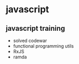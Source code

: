 # javascript

## javascript training

- solved codewar
- functional programming utils
- RxJS
- ramda
